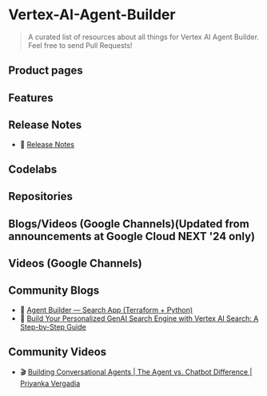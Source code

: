 # Vertex-AI-Agent-Builder

> A curated list of resources about all things for Vertex AI Agent Builder. Feel free to send Pull Requests!

## Product pages

## Features


## Release Notes
* 📙 [Release Notes](https://cloud.google.com/gemini/docs/release-notes)

## Codelabs

## Repositories

## Blogs/Videos (Google Channels)(Updated from announcements at Google Cloud NEXT '24 only)

## Videos (Google Channels)

## Community Blogs
* 📰 [Agent Builder — Search App (Terraform + Python)](https://medium.com/google-cloud/vertex-search-and-conversation-364cdc591167)
* 📰 [Build Your Personalized GenAI Search Engine with Vertex AI Search: A Step-by-Step Guide](https://medium.com/google-cloud-for-startups/build-your-personalized-genai-search-engine-with-vertex-ai-search-a-step-by-step-guide-2a8c11c4a273)

## Community Videos
* 🎬 [Building Conversational Agents | The Agent vs. Chatbot Difference | Priyanka Vergadia
]([https://www.youtube.com/watch?v=Q6lUpRkk-eI&list=UULFPTgt4Wo0MAnuzNEEZlk90A](https://www.youtube.com/watch?v=z-gSUkLxUHY))
